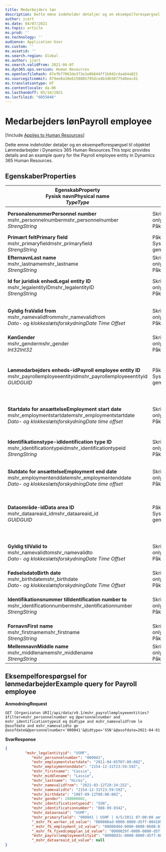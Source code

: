 ```yaml
---
title: Medarbejders løn
description: Dette emne indeholder detaljer og en eksempelforespørgsel til objektet Lønmedarbejder i Dynamics 365 Human Resources.
author: jcart
ms.date: 04/07/2021
ms.topic: article
ms.prod: ''
ms.technology: ''
audience: Application User
ms.custom: ''
ms.assetid: ''
ms.search.region: Global
ms.author: jcart
ms.search.validFrom: 2021-04-07
ms.dyn365.ops.version: Human Resources
ms.openlocfilehash: 87efbf7063de373e1e0b844ff1b942cdaab4a021
ms.sourcegitcommit: 879ee8a10e6158885795dce4b3db5077540eec41
ms.translationtype: HT
ms.contentlocale: da-DK
ms.lasthandoff: 05/18/2021
ms.locfileid: "6055046"
---
```

# <a name="payroll-employee"></a><span data-ttu-id="4ed71-103">Medarbejders løn</span><span class="sxs-lookup"><span data-stu-id="4ed71-103">Payroll employee</span></span>

[!include [Applies to Human Resources](../includes/applies-to-hr.md)]

<span data-ttu-id="4ed71-104">Dette emne indeholder detaljer og en eksempelforespørgsel til objektet Lønmedarbejder i Dynamics 365 Human Resources.</span><span class="sxs-lookup"><span data-stu-id="4ed71-104">This topic provides details and an example query for the Payroll employee entity in Dynamics 365 Human Resources.</span></span>

## <a name="properties"></a><span data-ttu-id="4ed71-105">Egenskaber</span><span class="sxs-lookup"><span data-stu-id="4ed71-105">Properties</span></span>

| <span data-ttu-id="4ed71-106">Egenskab</span><span class="sxs-lookup"><span data-stu-id="4ed71-106">Property</span></span><br><span data-ttu-id="4ed71-107">**Fysisk navn**</span><span class="sxs-lookup"><span data-stu-id="4ed71-107">**Physical name**</span></span><br><span data-ttu-id="4ed71-108">**_Type_**</span><span class="sxs-lookup"><span data-stu-id="4ed71-108">**_Type_**</span></span> | <span data-ttu-id="4ed71-109">Anvendelse</span><span class="sxs-lookup"><span data-stu-id="4ed71-109">Use</span></span> | <span data-ttu-id="4ed71-110">Betegnelse</span><span class="sxs-lookup"><span data-stu-id="4ed71-110">Description</span></span> |
| --- | --- | --- |
| <span data-ttu-id="4ed71-111">**Personalenummer**</span><span class="sxs-lookup"><span data-stu-id="4ed71-111">**Personnel number**</span></span><br><span data-ttu-id="4ed71-112">mshr_personnelnumber</span><span class="sxs-lookup"><span data-stu-id="4ed71-112">mshr_personnelnumber</span></span><br><span data-ttu-id="4ed71-113">*Streng*</span><span class="sxs-lookup"><span data-stu-id="4ed71-113">*String*</span></span> | <span data-ttu-id="4ed71-114">Skrivebeskyttet</span><span class="sxs-lookup"><span data-stu-id="4ed71-114">Read-only</span></span><br><span data-ttu-id="4ed71-115">Påkrævet</span><span class="sxs-lookup"><span data-stu-id="4ed71-115">Required</span></span> | <span data-ttu-id="4ed71-116">Medarbejderens entydige personalenummer.</span><span class="sxs-lookup"><span data-stu-id="4ed71-116">The employee's unique personnel number.</span></span> |
| <span data-ttu-id="4ed71-117">**Primært felt**</span><span class="sxs-lookup"><span data-stu-id="4ed71-117">**Primary field**</span></span><br><span data-ttu-id="4ed71-118">mshr_primaryfield</span><span class="sxs-lookup"><span data-stu-id="4ed71-118">mshr_primaryfield</span></span><br><span data-ttu-id="4ed71-119">*Streng*</span><span class="sxs-lookup"><span data-stu-id="4ed71-119">*String*</span></span> | <span data-ttu-id="4ed71-120">Påkrævet</span><span class="sxs-lookup"><span data-stu-id="4ed71-120">Required</span></span><br><span data-ttu-id="4ed71-121">Systemgenereret</span><span class="sxs-lookup"><span data-stu-id="4ed71-121">System generated</span></span> |  |
| <span data-ttu-id="4ed71-122">**Efternavn**</span><span class="sxs-lookup"><span data-stu-id="4ed71-122">**Last name**</span></span><br><span data-ttu-id="4ed71-123">mshr_lastname</span><span class="sxs-lookup"><span data-stu-id="4ed71-123">mshr_lastname</span></span><br><span data-ttu-id="4ed71-124">*Streng*</span><span class="sxs-lookup"><span data-stu-id="4ed71-124">*String*</span></span> | <span data-ttu-id="4ed71-125">Skrivebeskyttet</span><span class="sxs-lookup"><span data-stu-id="4ed71-125">Read only</span></span><br><span data-ttu-id="4ed71-126">Påkrævet</span><span class="sxs-lookup"><span data-stu-id="4ed71-126">Required</span></span> | <span data-ttu-id="4ed71-127">Medarbejderens efternavn.</span><span class="sxs-lookup"><span data-stu-id="4ed71-127">Employee last name.</span></span> |
| <span data-ttu-id="4ed71-128">**Id for juridisk enhed**</span><span class="sxs-lookup"><span data-stu-id="4ed71-128">**Legal entity ID**</span></span><br><span data-ttu-id="4ed71-129">mshr_legalentityID</span><span class="sxs-lookup"><span data-stu-id="4ed71-129">mshr_legalentityID</span></span><br><span data-ttu-id="4ed71-130">*Streng*</span><span class="sxs-lookup"><span data-stu-id="4ed71-130">*String*</span></span> | <span data-ttu-id="4ed71-131">Skrivebeskyttet</span><span class="sxs-lookup"><span data-stu-id="4ed71-131">Read-only</span></span><br><span data-ttu-id="4ed71-132">Påkrævet</span><span class="sxs-lookup"><span data-stu-id="4ed71-132">Required</span></span> | <span data-ttu-id="4ed71-133">Angiver den juridiske enhed (regnskabet).</span><span class="sxs-lookup"><span data-stu-id="4ed71-133">Specifies the legal entity (company).</span></span> |
| <span data-ttu-id="4ed71-134">**Gyldig fra**</span><span class="sxs-lookup"><span data-stu-id="4ed71-134">**Valid from**</span></span><br><span data-ttu-id="4ed71-135">mshr_namevalidfrom</span><span class="sxs-lookup"><span data-stu-id="4ed71-135">mshr_namevalidfrom</span></span><br><span data-ttu-id="4ed71-136">*Dato- og klokkeslætsforskydning*</span><span class="sxs-lookup"><span data-stu-id="4ed71-136">*Date Time Offset*</span></span> | <span data-ttu-id="4ed71-137">Skrivebeskyttet</span><span class="sxs-lookup"><span data-stu-id="4ed71-137">Read-only</span></span> <br><span data-ttu-id="4ed71-138">Påkrævet</span><span class="sxs-lookup"><span data-stu-id="4ed71-138">Required</span></span> | <span data-ttu-id="4ed71-139">Dato, hvorfra medarbejderoplysningerne er gyldige.</span><span class="sxs-lookup"><span data-stu-id="4ed71-139">Date the employee information is valid from.</span></span>  |
| <span data-ttu-id="4ed71-140">**Køn**</span><span class="sxs-lookup"><span data-stu-id="4ed71-140">**Gender**</span></span><br><span data-ttu-id="4ed71-141">mshr_gender</span><span class="sxs-lookup"><span data-stu-id="4ed71-141">mshr_gender</span></span><br><span data-ttu-id="4ed71-142">*Int32*</span><span class="sxs-lookup"><span data-stu-id="4ed71-142">*Int32*</span></span> | <span data-ttu-id="4ed71-143">Skrivebeskyttet</span><span class="sxs-lookup"><span data-stu-id="4ed71-143">Read-only</span></span><br><span data-ttu-id="4ed71-144">Påkrævet</span><span class="sxs-lookup"><span data-stu-id="4ed71-144">Required</span></span> | <span data-ttu-id="4ed71-145">Medarbejderens køn.</span><span class="sxs-lookup"><span data-stu-id="4ed71-145">The employee's gender.</span></span> |
| <span data-ttu-id="4ed71-146">**Lønmedarbejders enheds-id**</span><span class="sxs-lookup"><span data-stu-id="4ed71-146">**Payroll employee entity ID**</span></span><br><span data-ttu-id="4ed71-147">mshr_payrollemployeeentityid</span><span class="sxs-lookup"><span data-stu-id="4ed71-147">mshr_payrollemployeeentityid</span></span><br><span data-ttu-id="4ed71-148">*GUID*</span><span class="sxs-lookup"><span data-stu-id="4ed71-148">*GUID*</span></span> | <span data-ttu-id="4ed71-149">Påkrævet</span><span class="sxs-lookup"><span data-stu-id="4ed71-149">Required</span></span><br><span data-ttu-id="4ed71-150">Systemgenereret</span><span class="sxs-lookup"><span data-stu-id="4ed71-150">System generated</span></span> | <span data-ttu-id="4ed71-151">Systemgenereret GUID-værdi, der entydigt identificerer medarbejderen.</span><span class="sxs-lookup"><span data-stu-id="4ed71-151">A system-generated GUID value to uniquely identify the employee.</span></span> |
| <span data-ttu-id="4ed71-152">**Startdato for ansættelse**</span><span class="sxs-lookup"><span data-stu-id="4ed71-152">**Employment start date**</span></span><br><span data-ttu-id="4ed71-153">mshr_employmentstartdate</span><span class="sxs-lookup"><span data-stu-id="4ed71-153">mshr_employmentstartdate</span></span><br><span data-ttu-id="4ed71-154">*Dato- og klokkeslætsforskydning*</span><span class="sxs-lookup"><span data-stu-id="4ed71-154">*Date time offset*</span></span> | <span data-ttu-id="4ed71-155">Skrivebeskyttet</span><span class="sxs-lookup"><span data-stu-id="4ed71-155">Read-only</span></span><br><span data-ttu-id="4ed71-156">Påkrævet</span><span class="sxs-lookup"><span data-stu-id="4ed71-156">Required</span></span> | <span data-ttu-id="4ed71-157">Startdatoen for medarbejderens ansættelse.</span><span class="sxs-lookup"><span data-stu-id="4ed71-157">The start date of the employee's employment.</span></span> |
| <span data-ttu-id="4ed71-158">**Identifikationstype-id**</span><span class="sxs-lookup"><span data-stu-id="4ed71-158">**Identification type ID**</span></span><br><span data-ttu-id="4ed71-159">mshr_identificationtypeid</span><span class="sxs-lookup"><span data-stu-id="4ed71-159">mshr_identificationtypeid</span></span><br><span data-ttu-id="4ed71-160">*Streng*</span><span class="sxs-lookup"><span data-stu-id="4ed71-160">*String*</span></span> |<span data-ttu-id="4ed71-161">Skrivebeskyttet</span><span class="sxs-lookup"><span data-stu-id="4ed71-161">Read-only</span></span><br><span data-ttu-id="4ed71-162">Påkrævet</span><span class="sxs-lookup"><span data-stu-id="4ed71-162">Required</span></span> | <span data-ttu-id="4ed71-163">Den identifikationstype, der er defineret for medarbejderen.</span><span class="sxs-lookup"><span data-stu-id="4ed71-163">The identification type defined for the employee.</span></span> |
| <span data-ttu-id="4ed71-164">**Slutdato for ansættelse**</span><span class="sxs-lookup"><span data-stu-id="4ed71-164">**Employment end date**</span></span><br><span data-ttu-id="4ed71-165">mshr_employmentenddate</span><span class="sxs-lookup"><span data-stu-id="4ed71-165">mshr_employmentenddate</span></span><br><span data-ttu-id="4ed71-166">*Dato- og klokkeslætsforskydning*</span><span class="sxs-lookup"><span data-stu-id="4ed71-166">*Date time offset*</span></span> | <span data-ttu-id="4ed71-167">Skrivebeskyttet</span><span class="sxs-lookup"><span data-stu-id="4ed71-167">Read-only</span></span><br><span data-ttu-id="4ed71-168">Påkrævet</span><span class="sxs-lookup"><span data-stu-id="4ed71-168">Required</span></span> |<span data-ttu-id="4ed71-169">Slutdatoen for medarbejderens ansættelse.</span><span class="sxs-lookup"><span data-stu-id="4ed71-169">The end of the employee's employment.</span></span>  |
| <span data-ttu-id="4ed71-170">**Dataområde-id**</span><span class="sxs-lookup"><span data-stu-id="4ed71-170">**Data area ID**</span></span><br><span data-ttu-id="4ed71-171">mshr_dataareaid_id</span><span class="sxs-lookup"><span data-stu-id="4ed71-171">mshr_dataareaid_id</span></span><br><span data-ttu-id="4ed71-172">*GUID*</span><span class="sxs-lookup"><span data-stu-id="4ed71-172">*GUID*</span></span> | <span data-ttu-id="4ed71-173">Påkrævet</span><span class="sxs-lookup"><span data-stu-id="4ed71-173">Required</span></span> <br><span data-ttu-id="4ed71-174">Systemgenereret</span><span class="sxs-lookup"><span data-stu-id="4ed71-174">System generated</span></span> | <span data-ttu-id="4ed71-175">Systemgenereret GUID-værdi, der identificerer den juridiske enhed (virksomheden).</span><span class="sxs-lookup"><span data-stu-id="4ed71-175">System-generated GUID value identifying the legal entity (company).</span></span> |
| <span data-ttu-id="4ed71-176">**Gyldig til**</span><span class="sxs-lookup"><span data-stu-id="4ed71-176">**Valid to**</span></span><br><span data-ttu-id="4ed71-177">mshr_namevalidto</span><span class="sxs-lookup"><span data-stu-id="4ed71-177">mshr_namevalidto</span></span><br><span data-ttu-id="4ed71-178">*Dato- og klokkeslætsforskydning*</span><span class="sxs-lookup"><span data-stu-id="4ed71-178">*Date Time Offset*</span></span> |  <span data-ttu-id="4ed71-179">Skrivebeskyttet</span><span class="sxs-lookup"><span data-stu-id="4ed71-179">Read-only</span></span><br><span data-ttu-id="4ed71-180">Påkrævet</span><span class="sxs-lookup"><span data-stu-id="4ed71-180">Required</span></span> | <span data-ttu-id="4ed71-181">Dato, hvortil medarbejderoplysningerne er gyldige.</span><span class="sxs-lookup"><span data-stu-id="4ed71-181">Date the employee information is valid to.</span></span> |
| <span data-ttu-id="4ed71-182">**Fødselsdato**</span><span class="sxs-lookup"><span data-stu-id="4ed71-182">**Birth date**</span></span><br><span data-ttu-id="4ed71-183">mshr_birthdate</span><span class="sxs-lookup"><span data-stu-id="4ed71-183">mshr_birthdate</span></span><br><span data-ttu-id="4ed71-184">*Dato- og klokkeslætsforskydning*</span><span class="sxs-lookup"><span data-stu-id="4ed71-184">*Date Time Offset*</span></span> | <span data-ttu-id="4ed71-185">Skrivebeskyttet</span><span class="sxs-lookup"><span data-stu-id="4ed71-185">Read-only</span></span> <br><span data-ttu-id="4ed71-186">Påkrævet</span><span class="sxs-lookup"><span data-stu-id="4ed71-186">Required</span></span> | <span data-ttu-id="4ed71-187">Medarbejderens fødselsdato</span><span class="sxs-lookup"><span data-stu-id="4ed71-187">The employee's birth date</span></span> |
| <span data-ttu-id="4ed71-188">**Identifikationsnummer til**</span><span class="sxs-lookup"><span data-stu-id="4ed71-188">**Identification number to**</span></span><br><span data-ttu-id="4ed71-189">mshr_identificationnumber</span><span class="sxs-lookup"><span data-stu-id="4ed71-189">mshr_identificationnumber</span></span><br><span data-ttu-id="4ed71-190">*Streng*</span><span class="sxs-lookup"><span data-stu-id="4ed71-190">*String*</span></span> | <span data-ttu-id="4ed71-191">Skrivebeskyttet</span><span class="sxs-lookup"><span data-stu-id="4ed71-191">Read-only</span></span> <br><span data-ttu-id="4ed71-192">Påkrævet</span><span class="sxs-lookup"><span data-stu-id="4ed71-192">Required</span></span> |<span data-ttu-id="4ed71-193">Det identifikationsnummer, der er defineret for medarbejderen.</span><span class="sxs-lookup"><span data-stu-id="4ed71-193">The identification number defined for the employee.</span></span>  |
| <span data-ttu-id="4ed71-194">**Fornavn**</span><span class="sxs-lookup"><span data-stu-id="4ed71-194">**First name**</span></span><br><span data-ttu-id="4ed71-195">mshr_firstname</span><span class="sxs-lookup"><span data-stu-id="4ed71-195">mshr_firstname</span></span><br><span data-ttu-id="4ed71-196">*Streng*</span><span class="sxs-lookup"><span data-stu-id="4ed71-196">*String*</span></span> | <span data-ttu-id="4ed71-197">Skrivebeskyttet</span><span class="sxs-lookup"><span data-stu-id="4ed71-197">Read-only</span></span><br><span data-ttu-id="4ed71-198">Påkrævet</span><span class="sxs-lookup"><span data-stu-id="4ed71-198">Required</span></span> | <span data-ttu-id="4ed71-199">Medarbejderens fornavn.</span><span class="sxs-lookup"><span data-stu-id="4ed71-199">Employee first name.</span></span> |
| <span data-ttu-id="4ed71-200">**Mellemnavn**</span><span class="sxs-lookup"><span data-stu-id="4ed71-200">**Middle name**</span></span><br><span data-ttu-id="4ed71-201">mshr_middlename</span><span class="sxs-lookup"><span data-stu-id="4ed71-201">mshr_middlename</span></span><br><span data-ttu-id="4ed71-202">*Streng*</span><span class="sxs-lookup"><span data-stu-id="4ed71-202">*String*</span></span> | <span data-ttu-id="4ed71-203">Skrivebeskyttet</span><span class="sxs-lookup"><span data-stu-id="4ed71-203">Read-only</span></span><br><span data-ttu-id="4ed71-204">Påkrævet</span><span class="sxs-lookup"><span data-stu-id="4ed71-204">Required</span></span> |<span data-ttu-id="4ed71-205">Medarbejderens mellemnavn.</span><span class="sxs-lookup"><span data-stu-id="4ed71-205">Employee middle name.</span></span>  |

## <a name="example-query-for-payroll-employee"></a><span data-ttu-id="4ed71-206">Eksempelforespørgsel for lønmedarbejder</span><span class="sxs-lookup"><span data-stu-id="4ed71-206">Example query for Payroll employee</span></span>

<span data-ttu-id="4ed71-207">**Anmodning**</span><span class="sxs-lookup"><span data-stu-id="4ed71-207">**Request**</span></span>

```http
GET [Organizaton URI]/api/data/v9.1/mshr_payrollemployeeentities?$filter=mshr_personnelnumber eq @personnelnumber and mshr_identificationtypeid eq @idtype and mshr_namevalidfrom le @asofdate and mshr_namevalidto ge @asofdate&@personnelnumber='000041'&@idtype='SSN'&@asofdate=2021-04-01
```

<span data-ttu-id="4ed71-208">**Svar**</span><span class="sxs-lookup"><span data-stu-id="4ed71-208">**Response**</span></span>

```json
{
         "mshr_legalentityid": "USMF",
            "mshr_personnelnumber": "000041",
            "mshr_employmentstartdate": "2011-04-05T07:00:00Z",
            "mshr_employmentenddate": "2154-12-31T23:59:59Z",
            "mshr_firstname": "Cassie",
            "mshr_middlename": "Lassie",
            "mshr_lastname": "Hicks",
            "mshr_namevalidfrom": "2021-03-12T20:34:25Z",
            "mshr_namevalidto": "2154-12-31T23:59:59Z",
            "mshr_birthdate": "1987-09-12T00:00:00Z",
            "mshr_gender": 200000002,
            "mshr_identificationtypeid": "SSN",
            "mshr_identificationnumber": "888-99-9342",
            "mshr_dataareaid": "USMF",
            "mshr_primaryfield": "000041 | USMF | 4/5/2011 07:00:00 am",
            "_mshr_fk_worker_id_value": "000000ad-0000-0000-d5ff-004105000000",
            "_mshr_fk_employment_id_value": "00000d0d-0000-0000-0600-014105000000",
            "_mshr_fk_fixedcompplan_id_value": "0000029f-0000-0000-d5ff-004105000000",
            "mshr_payrollemployeeentityid": "00000d3c-0000-0000-d5ff-004105000000",
            "_mshr_dataareaid_id_value": null
}
```
